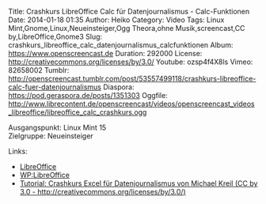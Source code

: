 Title: Crashkurs LibreOffice Calc für Datenjournalismus - Calc-Funktionen
Date: 2014-01-18 01:35
Author: Heiko
Category: Video
Tags: Linux Mint,Gnome,Linux,Neueinsteiger,Ogg Theora,ohne Musik,screencast,CC by,LibreOffice,Gnome3
Slug: crashkurs_libreoffice_calc_datenjournalismus_calcfunktionen
Album: https://www.openscreencast.de
Duration: 292000
License: http://creativecommons.org/licenses/by/3.0/
Youtube: ozsp4f4X8ls
Vimeo: 82658002
Tumblr: http://openscreencast.tumblr.com/post/53557499118/crashkurs-libreoffice-calc-fuer-datenjournalismus
Diaspora: https://pod.geraspora.de/posts/1351303
Oggfile: http://www.librecontent.de/openscreencast/videos/openscreencast_videos_libreoffice/libreoffice_calc_crashkurs.ogg

Ausgangspunkt: Linux Mint 15  
Zielgruppe: Neueinsteiger  

Links:

  * [LibreOffice](http://de.libreoffice.org/hilfe-kontakt/handbuecher/ "Link zu LibreOffice")
  * [WP:LibreOffice](http://de.wikipedia.org/wiki/Libreoffice "LibreOffice")
  * [Tutorial: Crashkurs Excel für Datenjournalismus von Michael Kreil (CC by 3.0 - http://creativecommons.org/licenses/by/3.0/)](http://www.opendatacity.de/tutorial-crashkurs-excel-fur-datenjournalismus/ "opendatacity.de")

